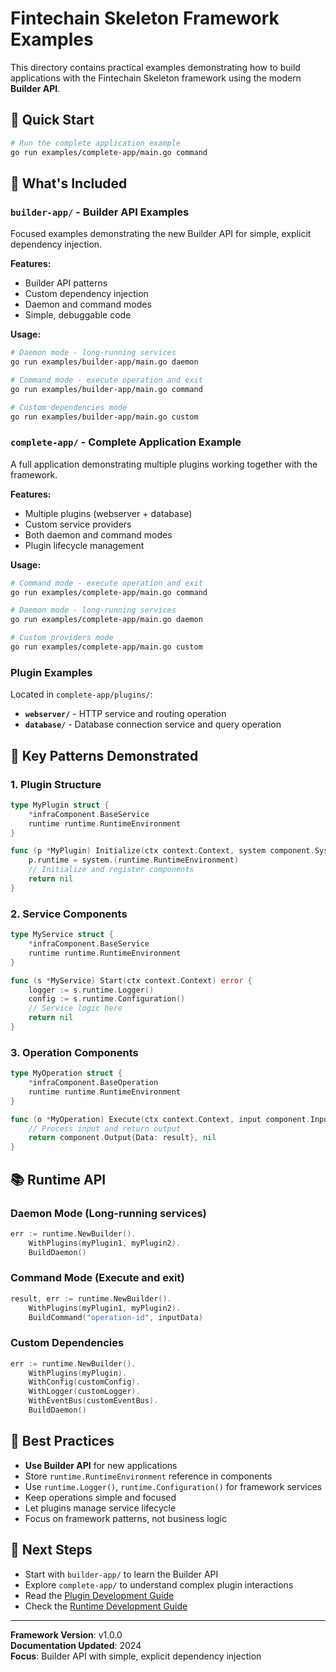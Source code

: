 # Fintechain Skeleton Framework Examples

This directory contains practical examples demonstrating how to build applications with the Fintechain Skeleton framework using the modern **Builder API**.

## 🚀 Quick Start

```bash
# Run the complete application example
go run examples/complete-app/main.go command
```

## 📁 What's Included

### `builder-app/` - Builder API Examples

Focused examples demonstrating the new Builder API for simple, explicit dependency injection.

**Features:**
- Builder API patterns
- Custom dependency injection
- Daemon and command modes
- Simple, debuggable code

**Usage:**
```bash
# Daemon mode - long-running services
go run examples/builder-app/main.go daemon

# Command mode - execute operation and exit
go run examples/builder-app/main.go command

# Custom dependencies mode
go run examples/builder-app/main.go custom
```

### `complete-app/` - Complete Application Example

A full application demonstrating multiple plugins working together with the framework.

**Features:**
- Multiple plugins (webserver + database)
- Custom service providers
- Both daemon and command modes
- Plugin lifecycle management

**Usage:**
```bash
# Command mode - execute operation and exit
go run examples/complete-app/main.go command

# Daemon mode - long-running services
go run examples/complete-app/main.go daemon

# Custom providers mode
go run examples/complete-app/main.go custom
```

### Plugin Examples

Located in `complete-app/plugins/`:

- **`webserver/`** - HTTP service and routing operation
- **`database/`** - Database connection service and query operation

## 🎯 Key Patterns Demonstrated

### 1. Plugin Structure
```go
type MyPlugin struct {
    *infraComponent.BaseService
    runtime runtime.RuntimeEnvironment
}

func (p *MyPlugin) Initialize(ctx context.Context, system component.System) error {
    p.runtime = system.(runtime.RuntimeEnvironment)
    // Initialize and register components
    return nil
}
```

### 2. Service Components
```go
type MyService struct {
    *infraComponent.BaseService
    runtime runtime.RuntimeEnvironment
}

func (s *MyService) Start(ctx context.Context) error {
    logger := s.runtime.Logger()
    config := s.runtime.Configuration()
    // Service logic here
    return nil
}
```

### 3. Operation Components
```go
type MyOperation struct {
    *infraComponent.BaseOperation
    runtime runtime.RuntimeEnvironment
}

func (o *MyOperation) Execute(ctx context.Context, input component.Input) (component.Output, error) {
    // Process input and return output
    return component.Output{Data: result}, nil
}
```

## 📚 Runtime API

### Daemon Mode (Long-running services)
```go
err := runtime.NewBuilder().
    WithPlugins(myPlugin1, myPlugin2).
    BuildDaemon()
```

### Command Mode (Execute and exit)
```go
result, err := runtime.NewBuilder().
    WithPlugins(myPlugin1, myPlugin2).
    BuildCommand("operation-id", inputData)
```

### Custom Dependencies
```go
err := runtime.NewBuilder().
    WithPlugins(myPlugin).
    WithConfig(customConfig).
    WithLogger(customLogger).
    WithEventBus(customEventBus).
    BuildDaemon()
```

## 🎯 Best Practices

- **Use Builder API** for new applications
- Store `runtime.RuntimeEnvironment` reference in components
- Use `runtime.Logger()`, `runtime.Configuration()` for framework services
- Keep operations simple and focused
- Let plugins manage service lifecycle
- Focus on framework patterns, not business logic

## 📖 Next Steps

- Start with `builder-app/` to learn the Builder API
- Explore `complete-app/` to understand complex plugin interactions
- Read the [Plugin Development Guide](../docs/PLUGIN_DEVELOPMENT_GUIDE.md)
- Check the [Runtime Development Guide](../docs/RUNTIME_DEVELOPMENT_GUIDE.md)

---

**Framework Version**: v1.0.0  
**Documentation Updated**: 2024  
**Focus**: Builder API with simple, explicit dependency injection 